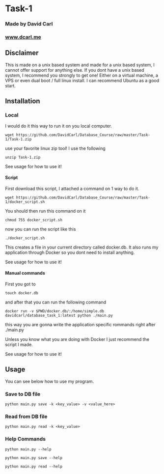 # Task-1

### Made by David Carl
### www.dcarl.me

## Disclaimer

This is made on a unix based system and made for a unix based system, I cannot offer support for anything else. If you dont have a unix based system, I recommend you strongly to get one! Either on a virtual machine, a VPS or even dual boot / full linux install. I can recommend Ubuntu as a good start.

## Installation

### Local

I would do it this way to run it on you local computer.

```wget https://github.com/DavidCarl/Database_Course/raw/master/Task-1/Task-1.zip```

use your favorite linux zip tool! I use the following

```unzip Task-1.zip```

See usage for how to use it!


#### Script

First download this script, I attached a command on 1 way to do it.

```wget https://github.com/DavidCarl/Database_Course/raw/master/Task-1/docker_script.sh```

You should then run this command on it

```chmod 755 docker_script.sh```

now you can run the script like this

```./docker_script.sh```

This creates a file in your current directory called docker.db. It also runs my application through Docker so you dont need to install anything.

See usage for how to use it!

#### Manual commands

First you got to 

```touch docker.db``` 

and after that you can run the following command 

```docker run -v $PWD/docker.db/:/home/simple.db davidcarl/database_task_1:latest python ./main.py``` 

this way you are gonna write the application specific rommands right after ./main.py

Unless you know what you are doing with Docker I just recommend the script I made.

See usage for how to use it!

## Usage

You can see below how to use my program.

### Save to DB file
```python main.py save -k <key_value> -v <value_here>```

### Read from DB file
```python main.py read -k <key_value>```

### Help Commands
 ```python main.py --help```

 ```python main.py save --help```
 
 ```python main.py read --help```